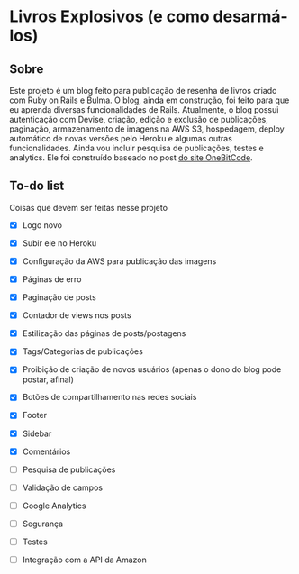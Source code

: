 # Livros Explosivos (e como desarmá-los)

## Sobre

Este projeto é um blog feito para publicação de resenha de livros criado com Ruby on Rails e Bulma. O blog, ainda em construção, foi feito para que eu aprenda diversas funcionalidades de Rails. Atualmente, o blog possui autenticação com Devise, criação, edição e exclusão de publicações, paginação, armazenamento de imagens na AWS S3, hospedagem, deploy automático de novas versões pelo Heroku e algumas outras funcionalidades. Ainda vou incluir pesquisa de publicações, testes e analytics. Ele foi construído baseado no post [do site OneBitCode](https://onebitcode.com/rails-bulma-criando-um-blog-do-zero-em-poucos-minutos/).

## To-do list
Coisas que devem ser feitas nesse projeto

- [x] Logo novo
- [x] Subir ele no Heroku
- [x] Configuração da AWS para publicação das imagens
- [x] Páginas de erro
- [x] Paginação de posts
- [x] Contador de views nos posts
- [x] Estilização das páginas de posts/postagens
- [x] Tags/Categorias de publicações
- [x] Proibição de criação de novos usuários (apenas o dono do blog pode postar, afinal)
- [x] Botões de compartilhamento nas redes sociais
- [x] Footer
- [x] Sidebar
- [x] Comentários 
- [ ] Pesquisa de publicações
- [ ] Validação de campos
- [ ] Google Analytics
- [ ] Segurança
- [ ] Testes
- [ ] Integração com a API da Amazon

